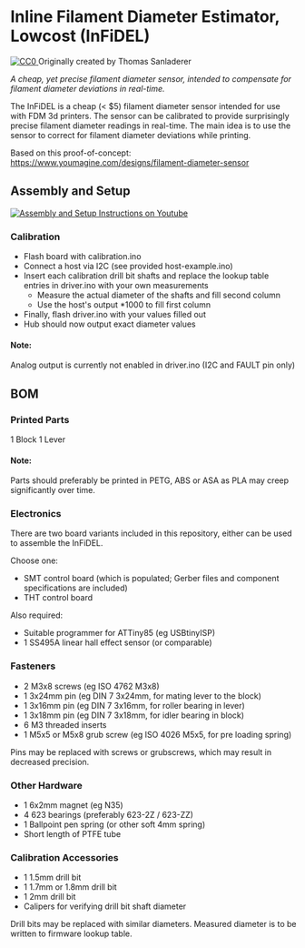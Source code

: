 # Inline Filament Diameter Estimator, Lowcost (InFiDEL)

<p xmlns:dct="http://purl.org/dc/terms/" xmlns:vcard="http://www.w3.org/2001/vcard-rdf/3.0#">
  <a rel="license"
     href="http://creativecommons.org/publicdomain/zero/1.0/">
    <img src="https://licensebuttons.net/p/zero/1.0/80x15.png" style="border-style: none;" alt="CC0" />
  </a>
  Originally created by Thomas Sanladerer
</p>

*A cheap, yet precise filament diameter sensor, intended to compensate for filament diameter deviations in real-time.*

The InFiDEL is a cheap (< $5) filament diameter sensor intended for use with FDM 3d printers.
The sensor can be calibrated to provide surprisingly precise filament diameter readings in real-time. 
The main idea is to use the sensor to correct for filament diameter deviations while printing.

Based on this proof-of-concept: https://www.youmagine.com/designs/filament-diameter-sensor

## Assembly and Setup
[![Assembly and Setup Instructions on Youtube](https://img.youtube.com/vi/RYgdLPe_T0c/0.jpg)](https://www.youtube.com/watch?v=RYgdLPe_T0c)

### Calibration
- Flash board with calibration.ino
- Connect a host via I2C (see provided host-example.ino)
- Insert each calibration drill bit shafts and replace the lookup table entries in driver.ino with your own measurements
  * Measure the actual diameter of the shafts and fill second column
  * Use the host's output *1000 to fill first column
- Finally, flash driver.ino with your values filled out
- Hub should now output exact diameter values

#### Note:
Analog output is currently not enabled in driver.ino (I2C and FAULT pin only)


## BOM

### Printed Parts
1 Block
1 Lever

#### Note:
Parts should preferably be printed in PETG, ABS or ASA as PLA may creep significantly over time.

### Electronics
There are two board variants included in this repository, either can be used to assemble the InFiDEL.

Choose one:
- SMT control board (which is populated; Gerber files and component specifications are included) 
- THT control board

Also required:

- Suitable programmer for ATTiny85 (eg USBtinyISP)
- 1 SS495A linear hall effect sensor (or comparable)

### Fasteners
- 2 M3x8 screws (eg ISO 4762 M3x8)
- 1 3x24mm pin (eg DIN 7 3x24mm, for mating lever to the block)
- 1 3x16mm pin (eg DIN 7 3x16mm, for roller bearing in lever)
- 1 3x18mm pin (eg DIN 7 3x18mm, for idler bearing in block)
- 6 M3 threaded inserts
- 1 M5x5 or M5x8 grub screw (eg ISO 4026 M5x5, for pre loading spring) 

Pins may be replaced with screws or grubscrews, which may result in decreased precision.

### Other Hardware
- 1 6x2mm magnet (eg N35)
- 4 623 bearings (preferably 623-2Z / 623-ZZ)
- 1 Ballpoint pen spring (or other soft 4mm spring)
- Short length of PTFE tube

### Calibration Accessories
- 1 1.5mm drill bit
- 1 1.7mm or 1.8mm drill bit 
- 1 2mm drill bit
- Calipers for verifying drill bit shaft diameter

Drill bits may be replaced with similar diameters. 
Measured diameter is to be written to firmware lookup table.
